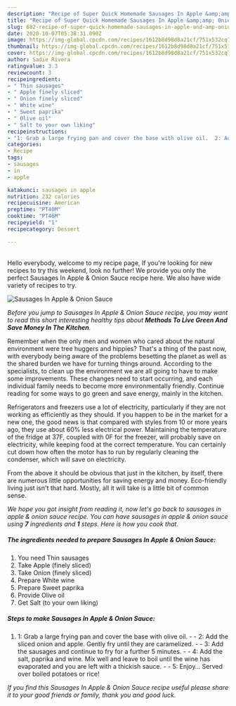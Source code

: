 ```yaml
---
description: "Recipe of Super Quick Homemade Sausages In Apple &amp;amp; Onion Sauce"
title: "Recipe of Super Quick Homemade Sausages In Apple &amp;amp; Onion Sauce"
slug: 682-recipe-of-super-quick-homemade-sausages-in-apple-and-amp-onion-sauce
date: 2020-10-07T05:38:31.090Z
image: https://img-global.cpcdn.com/recipes/1612b8d98d8a21cf/751x532cq70/sausages-in-apple-onion-sauce-recipe-main-photo.jpg
thumbnail: https://img-global.cpcdn.com/recipes/1612b8d98d8a21cf/751x532cq70/sausages-in-apple-onion-sauce-recipe-main-photo.jpg
cover: https://img-global.cpcdn.com/recipes/1612b8d98d8a21cf/751x532cq70/sausages-in-apple-onion-sauce-recipe-main-photo.jpg
author: Sadie Rivera
ratingvalue: 3.3
reviewcount: 3
recipeingredient:
- " Thin sausages"
- " Apple finely sliced"
- " Onion finely sliced"
- " White wine"
- " Sweet paprika"
- " Olive oil"
- " Salt to your own liking"
recipeinstructions:
- "1: Grab a large frying pan and cover the base with olive oil.  2: Add the sliced onion and apple. Gently fry until they are caramelized.  3: Add the sausages and continue to fry for a further 5 minutes.  4: Add the salt, paprika and wine. Mix well and leave to boil until the wine has evaporated and you are left with a thickish sauce.  5: Enjoy… Served over boiled potatoes or rice!"
categories:
- Recipe
tags:
- sausages
- in
- apple

katakunci: sausages in apple 
nutrition: 232 calories
recipecuisine: American
preptime: "PT40M"
cooktime: "PT46M"
recipeyield: "1"
recipecategory: Dessert

---
```

<br>
Hello everybody, welcome to my recipe page, If you're looking for new recipes to try this weekend, look no further! We provide you only the perfect Sausages In Apple &amp; Onion Sauce recipe here. We also have wide variety of recipes to try.
<br>


![Sausages In Apple &amp; Onion Sauce](https://img-global.cpcdn.com/recipes/1612b8d98d8a21cf/751x532cq70/sausages-in-apple-onion-sauce-recipe-main-photo.jpg)

<i>Before you jump to Sausages In Apple &amp; Onion Sauce recipe, you may want to read this short interesting healthy tips about 
<strong>Methods To Live Green And Save Money In The Kitchen</strong>.</i>
</br>

Remember when the only men and women who cared about the natural environment were tree huggers and hippies? That's a thing of the past now, with everybody being aware of the problems besetting the planet as well as the shared burden we have for turning things around. According to the specialists, to clean up the environment we are all going to have to make some improvements. These changes need to start occurring, and each individual family needs to become more environmentally friendly. Continue reading for some ways to go green and save energy, mainly in the kitchen.

Refrigerators and freezers use a lot of electricity, particularly if they are not working as efficiently as they should. If you happen to be in the market for a new one, the good news is that compared with styles from 10 or more years ago, they use about 60% less electrical power. Maintaining the temperature of the fridge at 37F, coupled with 0F for the freezer, will probably save on electricity, while keeping food at the correct temperature. You can certainly cut down how often the motor has to run by regularly cleaning the condenser, which will save on electricity.

From the above it should be obvious that just in the kitchen, by itself, there are numerous little opportunities for saving energy and money. Eco-friendly living just isn't that hard. Mostly, all it will take is a little bit of common sense.


<i>We hope you got insight from reading it, now let's go back to sausages in apple &amp; onion sauce recipe. You can have sausages in apple &amp; onion sauce using <strong>7</strong> ingredients and <strong>1</strong> steps. Here is how you cook that.
</i>

##### The ingredients needed to prepare Sausages In Apple &amp; Onion Sauce:

1. You need  Thin sausages
1. Take  Apple (finely sliced)
1. Take  Onion (finely sliced)
1. Prepare  White wine
1. Prepare  Sweet paprika
1. Provide  Olive oil
1. Get  Salt (to your own liking)


##### Steps to make Sausages In Apple &amp; Onion Sauce:

1. 1: Grab a large frying pan and cover the base with olive oil. -  - 2: Add the sliced onion and apple. Gently fry until they are caramelized. -  - 3: Add the sausages and continue to fry for a further 5 minutes. -  - 4: Add the salt, paprika and wine. Mix well and leave to boil until the wine has evaporated and you are left with a thickish sauce. -  - 5: Enjoy… Served over boiled potatoes or rice!


<i>If you find this Sausages In Apple &amp; Onion Sauce recipe useful please share it to your good friends or family, thank you and good luck.</i>
